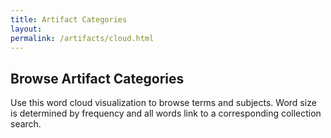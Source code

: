 ```yaml
---
title: Artifact Categories
layout:
permalink: /artifacts/cloud.html
---
```


## Browse Artifact Categories

Use this word cloud visualization to browse terms and subjects.
Word size is determined by frequency and all words link to a corresponding collection search.
